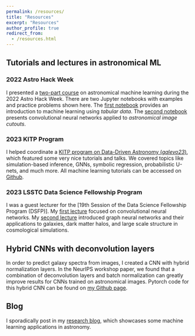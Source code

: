 ```yaml
---
permalink: /resources/
title: "Resources"
excerpt: "Resources"
author_profile: true
redirect_from: 
  - /resources.html
---
```


## Tutorials and lectures in astronomical ML

### 2022 Astro Hack Week
I presented a [two-part course](https://github.com/AstroHackWeek/AstroHackWeek2022/tree/main/day2_ml_tutorial) on astronomical machine learning during the 2022 Astro Hack Week. There are two Jupyter notebooks with examples and practice problems shown here. The [first notebook](https://colab.research.google.com/github/jwuphysics/AstroHackWeek2022/blob/main/day2_ml_tutorial/01-intro-machine-learning.ipynb) provides an introduction to machine learning using *tabular data*. The [second notebook](https://colab.research.google.com/github/jwuphysics/AstroHackWeek2022/blob/main/day2_ml_tutorial/02-deep-learning.ipynb) presents convolutional neural networks applied to *astronomical image cutouts*. 

### 2023 KITP Program
I helped coordinate a [KITP program on Data-Driven Astronomy (*galevo23*)](https://datadrivengalaxyevolution.github.io/), which featured some very nice tutorials and talks. We covered topics like simulation-based inference, GNNs, symbolic regression, probabilistic U-nets, and much more. All machine learning tutorials can be accessed on [Github](https://github.com/DataDrivenGalaxyEvolution/galevo23-tutorials/).

### 2023 LSSTC Data Science Fellowship Program
I was a guest lecturer for the [19th Session of the Data Science Fellowship Program (DSFP)]. My [first lecture](https://github.com/LSSTC-DSFP/Session-19/blob/main/day3/ConvolutionalNeuralNetworks.ipynb) focused on convolutional neural networks. My [second lecture](https://github.com/LSSTC-DSFP/Session-19/blob/main/day4/GraphNeuralNetworks.ipynb) introduced graph neural networks and their applications to galaxies, dark matter halos, and large scale structure in cosmological simulations.

## Hybrid CNNs with deconvolution layers
In order to predict galaxy spectra from images, I created a CNN with hybrid normalization layers. In the NeurIPS workshop paper, we found that a combination of deconvolution layers and batch normalization can greatly improve results for CNNs trained on astronomical images. Pytorch code for this hybrid CNN can be found on [my Github page](https://github.com/jwuphysics/predicting-spectra-from-images).

## Blog
I sporadically post in my [research blog](https://jwuphysics.substack.com/), which showcases some machine learning applications in astronomy. 